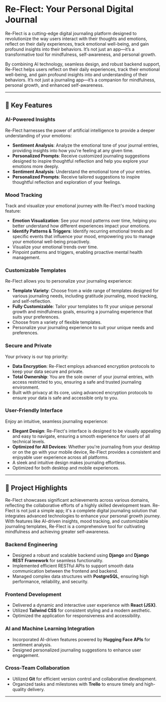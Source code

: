# Re-Flect: Your Personal Digital Journal

Re-Flect is a cutting-edge digital journaling platform designed to revolutionize the way users interact with their thoughts and emotions, reflect on their daily experiences, track emotional well-being, and gain profound insights into their behaviors. It’s not just an app—it’s a transformative tool for mindfulness, self-awareness, and personal growth.

By combining AI technology, seamless design, and robust backend support, Re-Flect helps users reflect on their daily experiences, track their emotional well-being, and gain profound insights into and understanding of their behaviors. It’s not just a journaling app—it’s a companion for mindfulness, personal growth, and enhanced self-awareness.

---

## 🌟 Key Features

### **AI-Powered Insights**
Re-Flect harnesses the power of artificial intelligence to provide a deeper understanding of your emotions:
- **Sentiment Analysis**: Analyze the emotional tone of your journal entries, providing insights into how you're feeling at any given time.
- **Personalized Prompts**: Receive customized journaling suggestions designed to inspire thoughtful reflection and help you explore your emotions more deeply.
- **Sentiment Analysis**: Understand the emotional tone of your entries.
- **Personalized Prompts**: Receive tailored suggestions to inspire thoughtful reflection and exploration of your feelings.

### **Mood Tracking**
Track and visualize your emotional journey with Re-Flect's mood tracking feature:
- **Emotion Visualization**: See your mood patterns over time, helping you better understand how different experiences impact your emotions.
- **Identify Patterns & Triggers**: Identify recurring emotional trends and specific events that influence your mood, empowering you to manage your emotional well-being proactively.
- Visualize your emotional trends over time.
- Pinpoint patterns and triggers, enabling proactive mental health management.

### **Customizable Templates**
Re-Flect allows you to personalize your journaling experience:
- **Template Variety**: Choose from a wide range of templates designed for various journaling needs, including gratitude journaling, mood tracking, and self-reflection.
- **Fully Customizable**: Tailor your templates to fit your unique personal growth and mindfulness goals, ensuring a journaling experience that suits your preferences.
- Choose from a variety of flexible templates.
- Personalize your journaling experience to suit your unique needs and preferences.

### **Secure and Private**
Your privacy is our top priority:
- **Data Encryption**: Re-Flect employs advanced encryption protocols to keep your data secure and private.
- **Total Ownership**: You are the sole owner of your journal entries, with access restricted to you, ensuring a safe and trusted journaling environment.
- Built with privacy at its core, using advanced encryption protocols to ensure your data is safe and accessible only to you.

### **User-Friendly Interface**
Enjoy an intuitive, seamless journaling experience:
- **Elegant Design**: Re-Flect's interface is designed to be visually appealing and easy to navigate, ensuring a smooth experience for users of all technical levels.
- **Optimized for All Devices**: Whether you're journaling from your desktop or on the go with your mobile device, Re-Flect provides a consistent and enjoyable user experience across all platforms.
- A sleek and intuitive design makes journaling effortless.
- Optimized for both desktop and mobile experiences.

---

## 🚀 Project Highlights

Re-Flect showcases significant achievements across various domains, reflecting the collaborative efforts of a highly skilled development team.
Re-Flect is not just a simple app; it's a complete digital journaling solution that integrates advanced technologies to enhance your personal growth journey. With features like AI-driven insights, mood tracking, and customizable journaling templates, Re-Flect is a comprehensive tool for cultivating mindfulness and achieving greater self-awareness.

### **Backend Engineering**
- Designed a robust and scalable backend using **Django** and **Django REST Framework** for seamless functionality.
- Implemented efficient RESTful APIs to support smooth data communication between the frontend and backend.
- Managed complex data structures with **PostgreSQL**, ensuring high performance, reliability, and security.

### **Frontend Development**
- Delivered a dynamic and interactive user experience with **React (JSX)**.
- Utilized **Tailwind CSS** for consistent styling and a modern aesthetic.
- Optimized the application for responsiveness and accessibility.

### **AI and Machine Learning Integration**
- Incorporated AI-driven features powered by **Hugging Face APIs** for sentiment analysis.
- Designed personalized journaling suggestions to enhance user engagement.

### **Cross-Team Collaboration**
- Utilized **Git** for efficient version control and collaborative development.
- Organized tasks and milestones with **Trello** to ensure timely and high-quality delivery.

---

